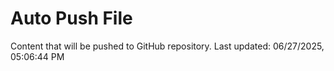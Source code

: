 # Auto Push File

Content that will be pushed to GitHub repository.
Last updated: 06/27/2025, 05:06:44 PM